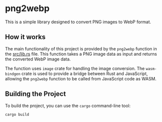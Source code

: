 # png2webp

This is a simple library designed to convert PNG images to WebP format.

## How it works

The main functionality of this project is provided by the `png2webp` function in the [src/lib.rs](src/lib.rs) file. This function takes a PNG image data as input and returns the converted WebP image data.

The function uses `image` crate for handling the image conversion. The `wasm-bindgen` crate is used to provide a bridge between Rust and JavaScript, allowing the `png2webp` function to be called from JavaScript code as WASM.

## Building the Project

To build the project, you can use the `cargo` command-line tool:

```sh
cargo build